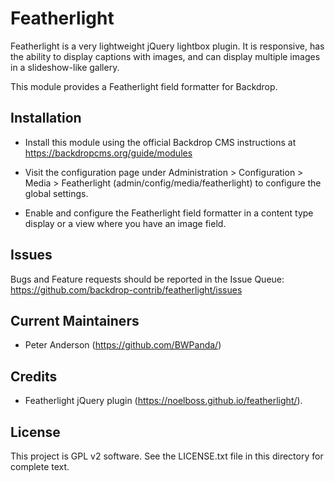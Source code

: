Featherlight
============

Featherlight is a very lightweight jQuery lightbox plugin. It is responsive, has
the ability to display captions with images, and can display multiple images in
a slideshow-like gallery.

This module provides a Featherlight field formatter for Backdrop.

Installation
------------

- Install this module using the official Backdrop CMS instructions at
  https://backdropcms.org/guide/modules

- Visit the configuration page under Administration > Configuration > Media >
  Featherlight (admin/config/media/featherlight) to configure the global
  settings.

- Enable and configure the Featherlight field formatter in a content type
  display or a view where you have an image field.

Issues
------

Bugs and Feature requests should be reported in the Issue Queue:
https://github.com/backdrop-contrib/featherlight/issues

Current Maintainers
-------------------

- Peter Anderson (https://github.com/BWPanda/)

Credits
-------

- Featherlight jQuery plugin (https://noelboss.github.io/featherlight/).

License
-------

This project is GPL v2 software. See the LICENSE.txt file in this directory for
complete text.


